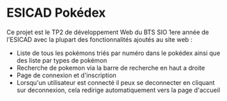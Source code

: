 # ESICAD Pokédex

Ce projet est le TP2 de développement Web du BTS SIO 1ere année de l'ESICAD avec la plupart des fonctionnalités ajoutés au site web :

- Liste de tous les pokémons triés par numéro dans le pokédex ainsi que des liste par types de pokémon
- Recherche de pokemon via la barre de recherche en haut a droite
- Page de connexion et d'inscription
- Lorsqu'un utilisateur est connecté il peux se deconnecter en cliquant sur deconnexion, cela redirige automatiquement vers la page d'accueil


